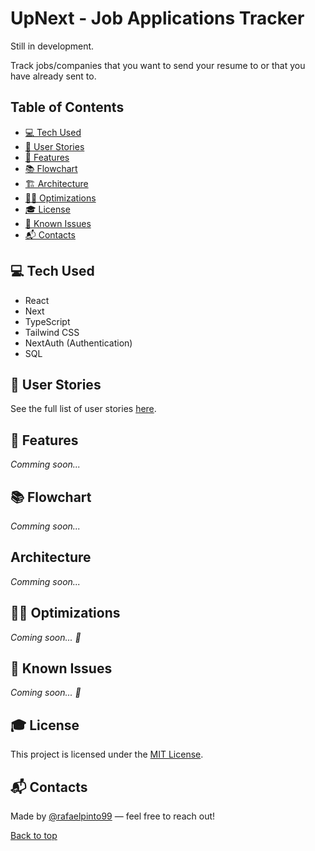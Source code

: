 # UpNext - Job Applications Tracker
Still in development.

Track jobs/companies that you want to send your resume to or that you have already sent to.

## Table of Contents
- [💻 Tech Used](#-tech-used)
- [🧾 User Stories](#-user-stories)
- [🚀 Features](#-features)
- [📚 Flowchart](#-flowchart)
- [🏗️ Architecture](#-architecture)
- [👷‍♂️ Optimizations](#-optimizations)
- [🎓 License](#-license)
- [🐞 Known Issues](#-known-issues)
- [📬 Contacts](#-contacts)

## 💻 Tech Used
- React
- Next
- TypeScript
- Tailwind CSS
- NextAuth (Authentication)
- SQL

## 🧾 User Stories
See the full list of user stories [here](./user_stories.md).

## 🚀 Features
_Comming soon..._

## 📚 Flowchart
_Comming soon..._

## Architecture
_Comming soon..._

## 👷‍♂️ Optimizations
_Coming soon... 👀_


## 🐞 Known Issues
_Coming soon... 👀_

## 🎓 License
This project is licensed under the [MIT License](https://opensource.org/licenses/MIT).

## 📬 Contacts
Made by [@rafaelpinto99](https://github.com/rafaelpinto99) — feel free to reach out!

[Back to top](#upnext---job-applications-tracker)
